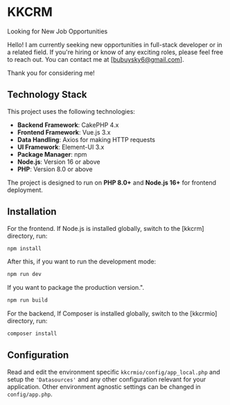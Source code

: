 # KKCRM

Looking for New Job Opportunities

Hello! I am currently seeking new opportunities in full-stack developer or in a related field. If you're hiring or know of any exciting roles, please feel free to reach out. You can contact me at [bubuysky6@gmail.com].

Thank you for considering me!

## Technology Stack

This project uses the following technologies:

- **Backend Framework**: CakePHP 4.x
- **Frontend Framework**: Vue.js 3.x
- **Data Handling**: Axios for making HTTP requests
- **UI Framework**: Element-UI 3.x
- **Package Manager**: npm
- **Node.js**: Version 16 or above
- **PHP**: Version 8.0 or above

The project is designed to run on **PHP 8.0+** and **Node.js 16+** for frontend deployment.


## Installation
For the frontend. If Node.js is installed globally, switch to the [kkcrm] directory, run:

```bash
npm install
```

After this, if you want to run the development mode:

```bash
npm run dev
```

If you want to package the production version.".

```bash
npm run build
```

For the backend, If Composer is installed globally, switch to the [kkcrmio] directory, run:

```bash
composer install
```

## Configuration

Read and edit the environment specific `kkcrmio/config/app_local.php` and setup the 
`'Datasources'` and any other configuration relevant for your application.
Other environment agnostic settings can be changed in `config/app.php`.


